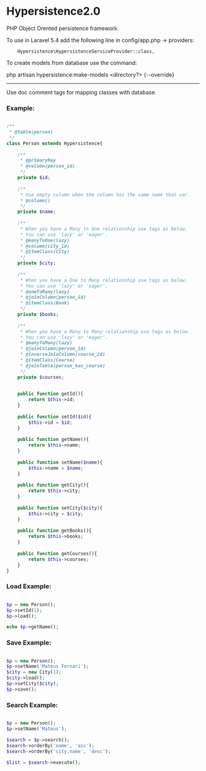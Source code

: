 Hypersistence2.0
================

PHP Object Orented persistence framework.

To use in Laravel 5.4 add the following line in config/app.php -> providers:

        Hypersistence\HypersistenceServiceProvider::class,
        
To create models from database use the command:

php artisan hypersistence:make-models <directory?> {--override}


-----------------------------------------

Use doc comment tags for mapping classes with database.

<h3>Example:</h3>

```php

/**
 * @table(person)
 */
class Person extends Hypersistence{
    
    /**
     * @primaryKey
     * @column(person_id)
     */
    private $id;
    
    /**
     * Use empty column when the column has the same name that var.
     * @column()
     */
    private $name;
    
    /**
     * When you have a Many to One relationship use tags as below.
     * You can use 'lazy' or 'eager'.
     * @manyToOne(lazy)
     * @column(city_id)
     * @itemClass(City)
     */
    private $city;
    
    /**
     * When you have a One to Many relationship use tags as below.
     * You can use 'lazy' or 'eager'.
     * @oneToMany(lazy)
     * @joinColumn(person_id)
     * @itemClass(Book)
     */
    private $books;
    
    /**
     * When you have a Many to Many relationship use tags as below.
     * You can use 'lazy' or 'eager'.
     * @manyToMany(lazy)
     * @joinColumn(person_id)
     * @inverseJoinColumn(course_id)
     * @itemClass(Course)
     * @joinTable(person_has_course)
     */
    private $courses;
    

    public function getId(){
        return $this->id;
    }
    
    public function setId($id){
        $this->id = $id;
    }
    
    public function getName(){
        return $this->name;
    }
    
    public function setName($name){
        $this->name = $name;
    }
    
    public function getCity(){
        return $this->city;
    }
    
    public function setCity($city){
        $this->city = $city;
    }
    
    public function getBooks(){
        return $this->books;
    }
    
    public function getCourses(){
        return $this->courses;
    }
}

```


<h3>Load Example:</h3>

```php

$p = new Person();
$p->setId(1);
$p->load();

echo $p->getName();

```

<h3>Save Example:</h3>

```php

$p = new Person();
$p->setName('Mateus Fornari');
$city = new City(1);
$city->load();
$p->setCity($city);
$p->save();

```

<h3>Search Example:</h3>

```php

$p = new Person();
$p->setName('Mateus');

$search = $p->search();
$search->orderBy('name', 'asc');
$search->orderBy('city.name', 'desc');

$list = $search->execute();
```
